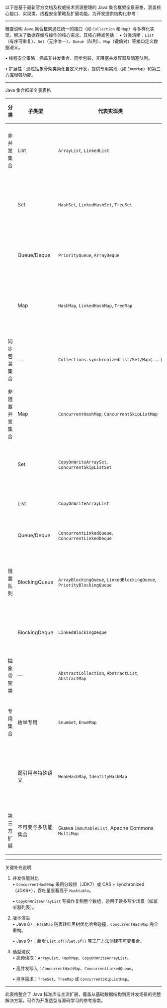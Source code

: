 以下是基于最新官方文档及权威技术资源整理的 Java 集合框架全景表格，涵盖核心接口、实现类、线程安全策略及扩展功能，为开发提供结构化参考：

---

概要说明
Java 集合框架通过统一的接口（如 `Collection` 和 `Map`）与多样化实现，解决了数据存储与操作的核心需求。其核心特点包括：
• 分类清晰：`List`（有序可重复）、`Set`（无序唯一）、`Queue`（队列）、`Map`（键值对）等接口定义数据语义。

• 线程安全策略：涵盖非并发集合、同步包装、非阻塞并发容器及阻塞队列。

• 扩展性：通过抽象骨架类简化自定义开发，提供专用实现（如 `EnumMap`）和第三方库增强功能。


---

Java 集合框架全景表格

| 分类             | 子类型           | 代表实现类                                                                 | 核心特性与适用场景                                                                 |
|----------------------|----------------------|-------------------------------------------------------------------------------|---------------------------------------------------------------------------------------|
| 非并发集合       | List                 | `ArrayList`, `LinkedList`                                                   | 动态数组（随机访问快）或双向链表（增删高效），非线程安全                       |
|                      | Set                  | `HashSet`, `LinkedHashSet`, `TreeSet`                                       | 哈希表（无序）、链表维护顺序、红黑树（排序），元素唯一                         |
|                      | Queue/Deque          | `PriorityQueue`, `ArrayDeque`                                               | 优先级堆（排序）、循环数组双端队列，非线程安全                                |
|                      | Map                  | `HashMap`, `LinkedHashMap`, `TreeMap`                                      | 哈希表（无序）、链表维护顺序、红黑树（键排序），键唯一                         |
| 同步包装集合     | —                    | `Collections.synchronizedList/Set/Map(...)`                                | 单一全局锁保证线程安全，性能较低，需手动同步迭代操作                           |
| 非阻塞并发集合   | Map                  | `ConcurrentHashMap`, `ConcurrentSkipListMap`                               | 分段锁/CAS（高并发读写）、跳表（有序键），替代 `Hashtable`                    |
|                      | Set                  | `CopyOnWriteArraySet`, `ConcurrentSkipListSet`                             | 写时复制（读多写少）、跳表（有序元素），弱一致性迭代                           |
|                      | List                 | `CopyOnWriteArrayList`                                                     | 写时复制，适合高频读取场景                                                    |
|                      | Queue/Deque          | `ConcurrentLinkedQueue`, `ConcurrentLinkedDeque`                           | 无锁链表实现，无界非阻塞队列                                                 |
| 阻塞队列         | BlockingQueue        | `ArrayBlockingQueue`, `LinkedBlockingQueue`, `PriorityBlockingQueue`       | 有界/无界队列，支持阻塞插入/取出操作，适用于生产者-消费者模型                 |
|                      | BlockingDeque        | `LinkedBlockingDeque`                                                      | 双端阻塞队列，支持栈和队列混合操作                                           |
| 抽象骨架类       | —                    | `AbstractCollection`, `AbstractList`, `AbstractMap`                        | 提供默认方法实现（如迭代器），简化自定义集合开发                              |
| 专用集合         | 枚举专用             | `EnumSet`, `EnumMap`                                                       | 位向量/数组存储，性能极致优化，仅支持枚举类型                                  |
|                      | 弱引用与特殊语义     | `WeakHashMap`, `IdentityHashMap`                                           | 弱引用键自动回收、引用相等性比较键，适用于缓存和特定场景                       |
| 第三方扩展       | 不可变与多功能集合   | Guava `ImmutableList`, Apache Commons `MultiMap`                           | 线程安全不可变集合、多值映射等，增强标准库功能                                |

---

关键补充说明
1. 并发性能对比  
   • `ConcurrentHashMap` 采用分段锁（JDK7）或 CAS + synchronized（JDK8+），吞吐量显著高于 `Hashtable`。

   • `CopyOnWriteArrayList` 写操作复制整个数组，适用于读多写少场景（如监听器列表）。


2. 版本演进  
   • Java 8+：`HashMap` 链表转红黑树优化哈希碰撞，`ConcurrentHashMap` 完全重构。

   • Java 9+：新增 `List.of()`/`Set.of()` 等工厂方法创建不可变集合。


3. 选型建议  
   • 高频读取：`ArrayList`、`HashMap`、`CopyOnWriteArrayList`。

   • 高并发写入：`ConcurrentHashMap`、`ConcurrentLinkedQueue`。

   • 排序需求：`TreeSet`、`TreeMap` 或 `ConcurrentSkipListMap`。


---

此表格整合了 Java 标准库与主流扩展，覆盖从基础数据结构到高并发场景的完整解决方案，可作为开发选型与源码学习的参考指南。
